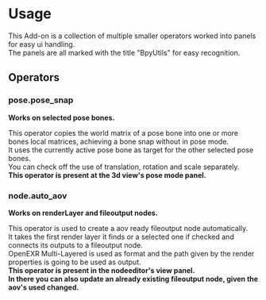 # Usage

This Add-on is a collection of multiple smaller operators worked into panels for easy ui handling.  
The panels are all marked with the title "BpyUtils" for easy recognition.  

## Operators

### pose.pose_snap
__Works on selected pose bones.__  
  
This operator copies the world matrix of a pose bone into one or more bones local matrices, achieving a bone snap without in pose mode.  
It uses the currently active pose bone as target for the other selected pose bones.  
You can check off the use of translation, rotation and scale separately.  
__This operator is present at the 3d view's pose mode panel.__
  
  
### node.auto_aov
__Works on renderLayer and fileoutput nodes.__  
  
This operator is used to create a aov ready fileoutput node automatically.  
It takes the first render layer it finds or a selected one if checked and connects its outputs to a fileoutput node.  
OpenEXR Multi-Layered is used as format and the path given by the render properties is going to be used as output.  
__This operator is present in the nodeeditor's view panel.__  
__In there you can also update an already existing fileoutput node, given the aov's used changed.__









